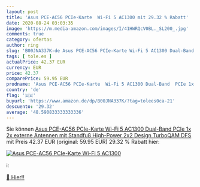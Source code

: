 ```yaml
---
layout: post
title: 'Asus PCE-AC56 PCIe-Karte  Wi-Fi 5 AC1300 mit 29.32 % Rabatt'
date: 2020-08-24 03:03:35
image: 'https://m.media-amazon.com/images/I/41HWRQcV0BL._SL200_.jpg'
comments: true
category: ofertas
author: ring
slug: 'B00JNA337K-de Asus PCE-AC56 PCIe-Karte Wi-Fi 5 AC1300 Dual-Band PCIe 1x...'
tags: [ tole.es ]
actualPrice: 42.37 EUR
currency: EUR
price: 42.37
comparePrice: 59.95 EUR
prodname: 'Asus PCE-AC56 PCIe-Karte  Wi-Fi 5 AC1300 Dual-Band  PCIe 1x  2x externe Antennen mit Standfuß  High-Power 2x2 Design  TurboQAM  DFS '
country: 'de'
flag: '🇩🇪'
buyurl: 'https://www.amazon.de/dp/B00JNA337K/?tag=tolees0ca-21'
descuento: '29.32'
average: '48.590833333333336'
---
```


Sie können [Asus PCE-AC56 PCIe-Karte  Wi-Fi 5 AC1300 Dual-Band  PCIe 1x  2x externe Antennen mit Standfuß  High-Power 2x2 Design  TurboQAM  DFS ](https://www.amazon.de/dp/B00JNA337K/?tag=tolees0ca-21) mit Preis 42.37 EUR (original: 59.95 EUR) 29.32 % Rabatt hier:

[![Asus PCE-AC56 PCIe-Karte  Wi-Fi 5 AC1300](https://m.media-amazon.com/images/I/41HWRQcV0BL._SL200_.jpg)](https://www.amazon.de/dp/B00JNA337K/?tag=tolees0ca-21)

ℹ️:


[🛒 Hier!!](https://www.amazon.de/dp/B00JNA337K/?tag=tolees0ca-21)
